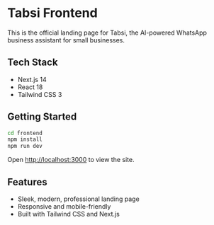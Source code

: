 # Tabsi Frontend

This is the official landing page for Tabsi, the AI-powered WhatsApp business assistant for small businesses.

## Tech Stack

- Next.js 14
- React 18
- Tailwind CSS 3

## Getting Started

```sh
cd frontend
npm install
npm run dev
```

Open [http://localhost:3000](http://localhost:3000) to view the site.

## Features

- Sleek, modern, professional landing page
- Responsive and mobile-friendly
- Built with Tailwind CSS and Next.js
